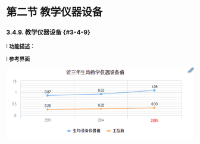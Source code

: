 # 第二节 教学仪器设备


### 3.4.9.      教学仪器设备 {#3-4-9}

l  **功能描述：**

l  **参考界面**

![](/assets/image125.png)